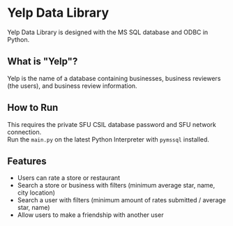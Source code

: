 # Yelp Data Library  
Yelp Data Library is designed with the MS SQL database and ODBC in Python.  

## What is "Yelp"?  
Yelp is the name of a database containing businesses, business reviewers (the users), and business review information.  

## How to Run
This requires the private SFU CSIL database password and SFU network connection.  
Run the ```main.py``` on the latest Python Interpreter with ```pymssql``` installed.  

## Features  
- Users can rate a store or restaurant 
- Search a store or business with filters (minimum average star, name, city location)
- Search a user with filters (minimum amount of rates submitted / average star, name) 
- Allow users to make a friendship with another user

